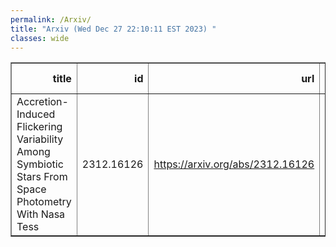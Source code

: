 ```yaml
---
permalink: /Arxiv/
title: "Arxiv (Wed Dec 27 22:10:11 EST 2023) "
classes: wide
---
```

<table border="1" class="dataframe">
  <thead>
    <tr style="text-align: right;">
      <th>title</th>
      <th>id</th>
      <th>url</th>
      <th>authors</th>
      <th>Local Authors</th>
    </tr>
  </thead>
  <tbody>
    <tr>
      <td>Accretion-Induced Flickering Variability Among Symbiotic Stars From   Space Photometry With Nasa Tess</td>
      <td>2312.16126</td>
      <td><a href="https://arxiv.org/abs/2312.16126" target="_blank">https://arxiv.org/abs/2312.16126</a></td>
      <td>J. Merc, P. G. Beck, S. Mathur, R. A. García</td>
      <td>Smita Mathur</td>
    </tr>
  </tbody>
</table>
